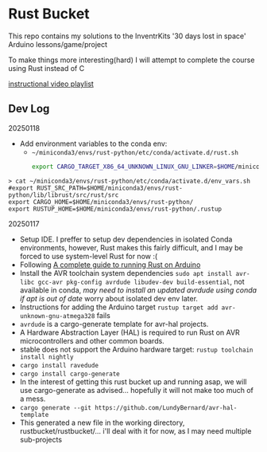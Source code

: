 # Rust Bucket

This repo contains my solutions to the InventrKits '30 days lost in space'
Arduino lessons/game/project

To make things more interesting(hard) 
I will attempt to complete the course using Rust
instead of C

[instructional video playlist](https://www.youtube.com/playlist?list=PL-ykYLZSERMRDkKIkIq7DliDU5xdJEw3t)


## Dev Log

20250118
- Add environment variables to the conda env:
  - `~/miniconda3/envs/rust-python/etc/conda/activate.d/rust.sh`
    ```bash
    export CARGO_TARGET_X86_64_UNKNOWN_LINUX_GNU_LINKER=$HOME/miniconda3/envs/rust-python/bin/x86_64-conda-linux-gnu-cc
    ```
```
> cat ~/miniconda3/envs/rust-python/etc/conda/activate.d/env_vars.sh 
#export RUST_SRC_PATH=$HOME/miniconda3/envs/rust-python/lib/librust/src/rust/src
export CARGO_HOME=$HOME/miniconda3/envs/rust-python/
export RUSTUP_HOME=$HOME/miniconda3/envs/rust-python/.rustup
```

20250117
- Setup IDE. I preffer to setup dev dependencies in isolated Conda environments,
however, Rust makes this fairly difficult, and I may be forced to use system-level Rust for now :(
- Following [A complete guide to running Rust on Arduino](https://blog.logrocket.com/complete-guide-running-rust-arduino)
- Install the AVR toolchain system dependencies `sudo apt install avr-libc gcc-avr pkg-config avrdude libudev-dev build-essential`, 
not available in conda, *may need to install an updated avrdude using conda if apt is out of date*
worry about isolated dev env later.
- Instructions for adding the Arduino target `rustup target add avr-unknown-gnu-atmega328` fails
- `avrdude` is a cargo-generate template for avr-hal projects.
- A Hardware Abstraction Layer (HAL) is required to run Rust on AVR microcontrollers and other common boards.
- stable does not support the Arduino hardware target: `rustup toolchain install nightly`
- `cargo install ravedude`
- `cargo install cargo-generate`
- In the interest of getting this rust bucket up and running asap, we will use cargo-generate as advised... 
hopefully it will not make too much of a mess.
- `cargo generate --git https://github.com/LundyBernard/avr-hal-template`
- This generated a new file in the working directory, rustbucket/rustbucket/... 
i'll deal with it for now, as I may need multiple sub-projects
